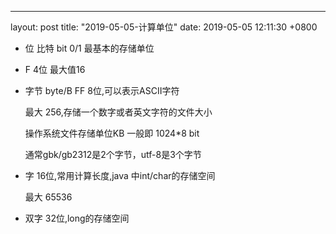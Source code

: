 ---
layout: post
title:  "2019-05-05-计算单位"
date:   2019-05-05 12:11:30 +0800

* 位 比特 bit 0/1 最基本的存储单位

* F 4位 最大值16

* 字节 byte/B FF 8位,可以表示ASCII字符 

    最大 256,存储一个数字或者英文字符的文件大小

    操作系统文件存储单位KB 一般即 1024*8 bit
    
    通常gbk/gb2312是2个字节，utf-8是3个字节

* 字 
    16位,常用计算长度,java 中int/char的存储空间
    
    最大 65536
* 双字 
    32位,long的存储空间
    
    






